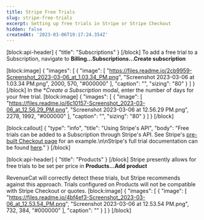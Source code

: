 ```yaml
---
title: Stripe Free Trials
slug: stripe-free-trials
excerpt: Setting up free trials in Stripe or Stripe Checkout
hidden: false
createdAt: '2023-03-06T19:17:24.354Z'
---
```

[block:api-header]
{
  "title": "Subscriptions"
}
[/block]
To add a free trial to a Subscription, navigate to **Billing...Subscriptions...Create subscription**

[block:image]
{
  "images": [
    {
      "image": [
        "https://files.readme.io/2cb9959-Screenshot_2023-03-06_at_1.03.34_PM.png",
        "Screenshot 2023-03-06 at 1.03.34 PM.png",
        2000,
        570,
        "#000000"
      ],
      "caption": "",
      "sizing": "80"
    }
  ]
}
[/block]
In the **Create a Subscription* modal, enter the number of days for your free trial. 
[block:image]
{
  "images": [
    {
      "image": [
        "https://files.readme.io/6c10157-Screenshot_2023-03-06_at_12.56.29_PM.png",
        "Screenshot 2023-03-06 at 12.56.29 PM.png",
        2278,
        1992,
        "#000000"
      ],
      "caption": "",
      "sizing": "80"
    }
  ]
}
[/block]

[block:callout]
{
  "type": "info",
  "title": "Using Stripe's API",
  "body": "Free trials can be added to a Subscription through Stripe's API. See Stripe's [pre-built Checkout page](https://stripe.com/docs/billing/quickstart#add-trial-toggle) for an example.\n\nStripe's full trial documentation can be found [here](https://stripe.com/docs/billing/subscriptions/trials)."
}
[/block]

[block:api-header]
{
  "title": "Products"
}
[/block]
Stripe presently allows for free trials to be set per price in **Products...Add product** 

RevenueCat will correctly detect these trials, but Stripe recommends against this approach. Trials configured on Products will not be compatible with Stripe Checkout or quotes.
[block:image]
{
  "images": [
    {
      "image": [
        "https://files.readme.io/4bf4ef3-Screenshot_2023-03-06_at_12.53.54_PM.png",
        "Screenshot 2023-03-06 at 12.53.54 PM.png",
        732,
        384,
        "#000000"
      ],
      "caption": ""
    }
  ]
}
[/block]